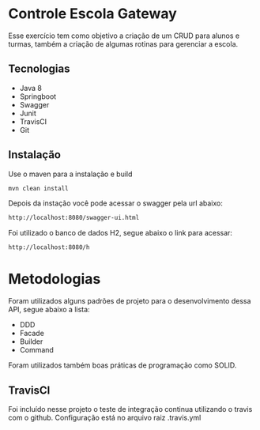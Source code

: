 # Controle Escola Gateway

Esse exercício tem como objetivo a criação de um CRUD para alunos e turmas, também a criação de algumas rotinas para gerenciar a escola.

## Tecnologias
* Java 8
* Springboot
* Swagger
* Junit
* TravisCI
* Git


## Instalação

Use o maven para a instalação e build

```bash
mvn clean install
```

Depois da instação você pode acessar o swagger pela url abaixo:

```bash
http://localhost:8080/swagger-ui.html
```

Foi utilizado o banco de dados H2, segue abaixo o link para acessar:
```bash
http://localhost:8080/h
```
# Metodologias

Foram utilizados alguns padrões de projeto para o desenvolvimento dessa API, segue abaixo a lista:

* DDD
* Facade
* Builder
* Command

Foram utilizados também boas práticas de programação como SOLID. 


## TravisCI

Foi incluído nesse projeto o teste de integração continua utilizando o travis com o github. Configuração está no arquivo raiz .travis.yml